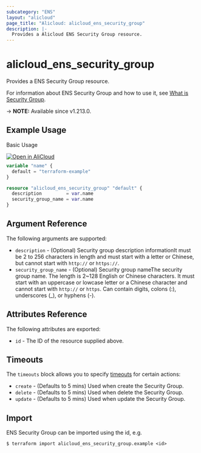 ```yaml
---
subcategory: "ENS"
layout: "alicloud"
page_title: "Alicloud: alicloud_ens_security_group"
description: |-
  Provides a Alicloud ENS Security Group resource.
---
```


# alicloud_ens_security_group

Provides a ENS Security Group resource. 

For information about ENS Security Group and how to use it, see [What is Security Group](https://www.alibabacloud.com/help/en/ens/developer-reference/api-createsnapshot).

-> **NOTE:** Available since v1.213.0.

## Example Usage

Basic Usage

<div style="display: block;margin-bottom: 40px;"><div class="oics-button" style="float: right;position: absolute;margin-bottom: 10px;">
  <a href="https://api.aliyun.com/terraform?resource=alicloud_ens_security_group&exampleId=b5a40fc7-1e42-e096-f7a2-0e286603674b1fd46a98&activeTab=example&spm=docs.r.ens_security_group.0.b5a40fc71e&intl_lang=EN_US" target="_blank">
    <img alt="Open in AliCloud" src="https://img.alicdn.com/imgextra/i1/O1CN01hjjqXv1uYUlY56FyX_!!6000000006049-55-tps-254-36.svg" style="max-height: 44px; max-width: 100%;">
  </a>
</div></div>

```terraform
variable "name" {
  default = "terraform-example"
}

resource "alicloud_ens_security_group" "default" {
  description         = var.name
  security_group_name = var.name
}
```

## Argument Reference

The following arguments are supported:
* `description` - (Optional) Security group description informationIt must be 2 to 256 characters in length and must start with a letter or Chinese, but cannot start with `http://` or `https://`.
* `security_group_name` - (Optional) Security group nameThe security group name. The length is 2~128 English or Chinese characters. It must start with an uppercase or lowcase letter or a Chinese character and cannot start with `http://` or `https`. Can contain digits, colons (:), underscores (_), or hyphens (-).

## Attributes Reference

The following attributes are exported:
* `id` - The ID of the resource supplied above.

## Timeouts

The `timeouts` block allows you to specify [timeouts](https://developer.hashicorp.com/terraform/language/resources/syntax#operation-timeouts) for certain actions:
* `create` - (Defaults to 5 mins) Used when create the Security Group.
* `delete` - (Defaults to 5 mins) Used when delete the Security Group.
* `update` - (Defaults to 5 mins) Used when update the Security Group.

## Import

ENS Security Group can be imported using the id, e.g.

```shell
$ terraform import alicloud_ens_security_group.example <id>
```